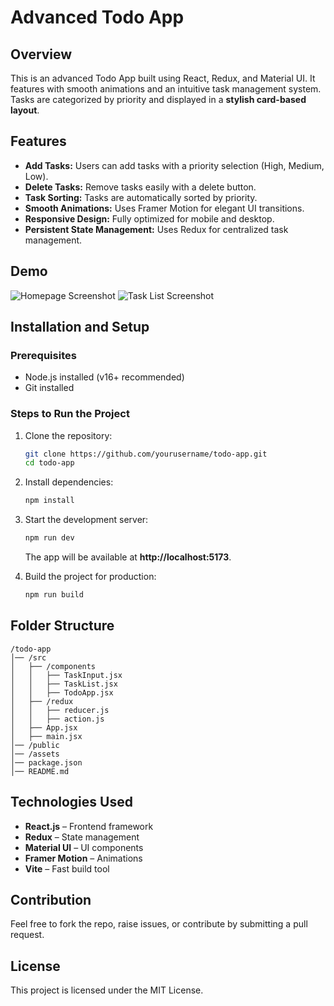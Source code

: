 # Advanced Todo App

## Overview
This is an advanced Todo App built using React, Redux, and Material UI. It features with smooth animations and an intuitive task management system. Tasks are categorized by priority and displayed in a **stylish card-based layout**.

## Features
- **Add Tasks:** Users can add tasks with a priority selection (High, Medium, Low).
- **Delete Tasks:** Remove tasks easily with a delete button.
- **Task Sorting:** Tasks are automatically sorted by priority.
- **Smooth Animations:** Uses Framer Motion for elegant UI transitions.
- **Responsive Design:** Fully optimized for mobile and desktop.
- **Persistent State Management:** Uses Redux for centralized task management.

## Demo
![Homepage Screenshot](assets/homepage1.png)
![Task List Screenshot](assets/homepage2.png)

## Installation and Setup
### Prerequisites
- Node.js installed (v16+ recommended)
- Git installed

### Steps to Run the Project
1. Clone the repository:
   ```sh
   git clone https://github.com/yourusername/todo-app.git
   cd todo-app
   ```

2. Install dependencies:
   ```sh
   npm install
   ```

3. Start the development server:
   ```sh
   npm run dev
   ```
   The app will be available at **http://localhost:5173**.

4. Build the project for production:
   ```sh
   npm run build
   ```

## Folder Structure
```
/todo-app
│── /src
│   ├── /components
│   │   ├── TaskInput.jsx
│   │   ├── TaskList.jsx
│   │   ├── TodoApp.jsx
│   ├── /redux
│   │   ├── reducer.js
│   │   ├── action.js
│   ├── App.jsx
│   ├── main.jsx
│── /public
│── /assets
│── package.json
│── README.md
```

## Technologies Used
- **React.js** – Frontend framework
- **Redux** – State management
- **Material UI** – UI components
- **Framer Motion** – Animations
- **Vite** – Fast build tool

## Contribution
Feel free to fork the repo, raise issues, or contribute by submitting a pull request.

## License
This project is licensed under the MIT License.


